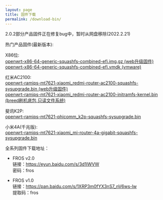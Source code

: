 ```yaml
---
layout: page
title: 固件下载
permalink: /download-bin/
---
```


2.0.2部分产品固件正在修复bug中，暂时从网盘移除(2022.2.21)  

热门产品固件(最新版本):  

X86位:  
[openwrt-x86-64-generic-squashfs-combined-efi.img.gz (web升级固件)](http://fros.org.cn/fros/openwrt-x86-64-generic-squashfs-combined-efi.img.gz)  
[openwrt-x86-64-generic-squashfs-combined-efi.vmdk (vmware)](http://fros.org.cn/fros/openwrt-x86-64-generic-squashfs-combined-efi.vmdk) 

红米AC2100:  
[openwrt-ramips-mt7621-xiaomi_redmi-router-ac2100-squashfs-sysupgrade.bin (web升级固件)](http://fros.org.cn/fros/openwrt-ramips-mt7621-xiaomi_redmi-router-ac2100-squashfs-sysupgrade.bin)  
[openwrt-ramips-mt7621-xiaomi_redmi-router-ac2100-initramfs-kernel.bin (breed刷机底包,只读文件系统)](http://fros.org.cn/fros/openwrt-ramips-mt7621-xiaomi_redmi-router-ac2100-initramfs-kernel.bin)  


斐讯K2P:    
[openwrt-ramips-mt7621-phicomm_k2p-squashfs-sysupgrade.bin](http://fros.org.cn/fros/openwrt-ramips-mt7621-phicomm_k2p-squashfs-sysupgrade.bin)  

小米4A(千兆版):  
[openwrt-ramips-mt7621-xiaomi_mi-router-4a-gigabit-squashfs-sysupgrade.bin](http://fros.org.cn/fros/openwrt-ramips-mt7621-xiaomi_mi-router-4a-gigabit-squashfs-sysupgrade.bin)  




全系列固件下载地址：
- FROS v2.0  
链接：https://eyun.baidu.com/s/3d1IWVW  
密码：fros  

- FROS v1.0  
链接：https://pan.baidu.com/s/1XRP3m0fYX3nS7_nV6ws-lw   
提取码：fros 

